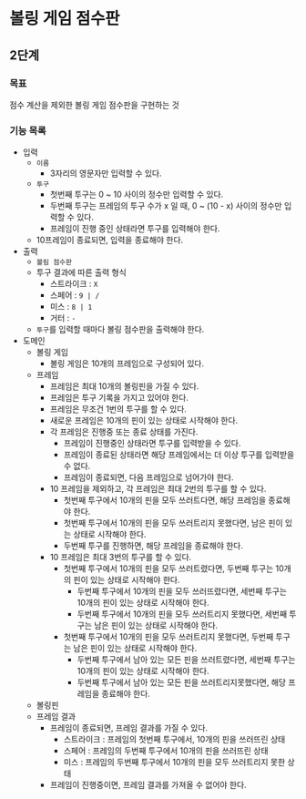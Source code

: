 # 볼링 게임 점수판

## 2단계

### 목표

점수 계산을 제외한 볼링 게임 점수판을 구현하는 것

### 기능 목록

- 입력
    - `이름`
        - 3자리의 영문자만 입력할 수 있다.
    - `투구`
        - 첫번째 투구는 0 ~ 10 사이의 정수만 입력할 수 있다.
        - 두번째 투구는 프레임의 투구 수가 x 일 때, 0 ~ (10 - x) 사이의 정수만 입력할 수 있다.
        - 프레임이 진행 중인 상태라면 투구를 입력해야 한다.
    - 10프레임이 종료되면, 입력을 종료해야 한다.
- 출력
    - `볼림 점수판`
    - 투구 결과에 따른 출력 형식
        - 스트라이크 : `X`
        - 스페어 : `9 | /`
        - 미스 : `8 | 1`
        - 거터 : `-`
    - `투구`를 입력할 때마다 볼링 점수판을 출력해야 한다.
- 도메인
    - 볼링 게임
        - 볼링 게임은 10개의 프레임으로 구성되어 있다.
    - 프레임
        - 프레임은 최대 10개의 볼링핀을 가질 수 있다.
        - 프레임은 투구 기록을 가지고 있어야 한다.
        - 프레임은 무조건 1번의 투구를 할 수 있다.
        - 새로운 프레임은 10개의 핀이 있는 상태로 시작해야 한다.
        - 각 프레임은 진행중 또는 종료 상태를 가진다.
            - 프레임이 진행중인 상태라면 투구를 입력받을 수 있다.
            - 프레임이 종료된 상태라면 해당 프레임에서는 더 이상 투구를 입력받을 수 없다.
            - 프레임이 종료되면, 다음 프레임으로 넘어가야 한다.
        - 10 프레임을 제외하고, 각 프레임은 최대 2번의 투구를 할 수 있다.
            - 첫번째 투구에서 10개의 핀을 모두 쓰러트다면, 해당 프레임을 종료해야 한다.
            - 첫번째 투구에서 10개의 핀을 모두 쓰러트리지 못했다면, 남은 핀이 있는 상태로 시작해야 한다.
            - 두번째 투구를 진행하면, 해당 프레임을 종료해야 한다.
        - 10 프레임은 최대 3번의 투구를 할 수 있다.
            - 첫번째 투구에서 10개의 핀을 모두 쓰러트렸다면, 두번째 투구는 10개의 핀이 있는 상태로 시작해야 한다.
                - 두번째 투구에서 10개의 핀을 모두 쓰러뜨렸다면, 세번째 투구는 10개의 핀이 있는 상태로 시작해야 한다.
                - 두번째 투구에서 10개의 핀을 모두 쓰러트리지 못했다면, 세번째 투구는 남은 핀이 있는 상태로 시작해야 한다.
            - 첫번째 투구에서 10개의 핀을 모두 쓰러트리지 못했다면, 두번째 투구는 남은 핀이 있는 상태로 시작해야 한다.
                - 두번째 투구에서 남아 있는 모든 핀을 쓰러트렸다면, 세번째 투구는 10개의 핀이 있는 상태로 시작해야 한다.
                - 두번째 투구에서 남아 있는 모든 핀을 쓰러트리지못했다면, 해당 프레임을 종료해야 한다.
    - 볼링핀
    - 프레임 결과
        - 프레임이 종료되면, 프레임 결과를 가질 수 있다.
            - 스트라이크 : 프레임의 첫번째 투구에서, 10개의 핀을 쓰러뜨린 상태
            - 스페어 : 프레임의 두번째 투구에서 10개의 핀을 쓰러뜨린 상태
            - 미스 : 프레임의 두번째 투구에서 10개의 핀을 모두 쓰러트리지 못한 상태
        - 프레임이 진행중이면, 프레임 결과를 가져올 수 없어야 한다.
